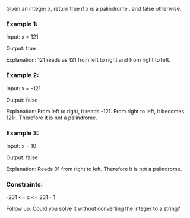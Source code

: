 Given an integer x, return true if x is a
palindrome
, and false otherwise.



### Example 1:

Input: x = 121

Output: true

Explanation: 121 reads as 121 from left to right and from right to left.

### Example 2:

Input: x = -121

Output: false

Explanation: From left to right, it reads -121. From right to left, it becomes 121-. Therefore it is not a palindrome.

### Example 3:

Input: x = 10

Output: false

Explanation: Reads 01 from right to left. Therefore it is not a palindrome.


### Constraints:

-231 <= x <= 231 - 1


Follow up: Could you solve it without converting the integer to a string?
